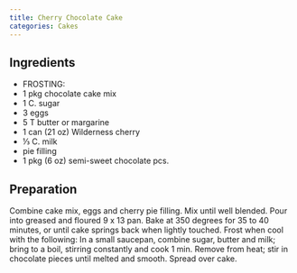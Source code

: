 ```yaml
---
title: Cherry Chocolate Cake
categories: Cakes
---
```


## Ingredients

- FROSTING:
- 1 pkg chocolate cake mix
- 1 C. sugar
- 3 eggs
- 5 T butter or margarine
- 1 can (21 oz) Wilderness cherry
- ⅓ C. milk
- pie filling
- 1 pkg (6 oz) semi-sweet chocolate  pcs.

## Preparation

Combine cake mix, eggs and cherry pie filling.  Mix until well blended.  Pour into greased and floured 9 x 13 pan.  Bake at 350 degrees for 35 to 40 minutes, or until cake springs back when lightly touched.  Frost when cool with the following:  In a small saucepan, combine sugar, butter and milk; bring to a boil, stirring constantly and cook 1 min.  Remove from heat; stir in chocolate pieces until melted and smooth.  Spread over cake.

